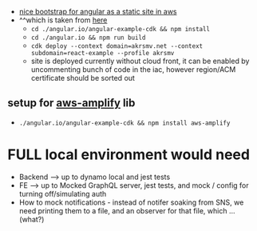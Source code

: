 - [nice bootstrap for angular as a static site in aws](https://github.com/harveyramer/deploy-angular-with-cdk)
- ^^which is taken from [here](https://github.com/aws-samples/aws-cdk-examples/tree/master/typescript/static-site)
    - `cd ./angular.io/angular-example-cdk && npm install`
    - `cd ./angular.io && npm run build`
    - `cdk deploy --context domain=akrsmv.net --context subdomain=react-example --profile akrsmv`
    - site is deployed currently without cloud front, it can be enabled by uncommenting bunch of code in the iac, however region/ACM certificate should be sorted out

## setup for [aws-amplify](https://docs.amplify.aws/start/q/integration/angular) lib
- `./angular.io/angular-example-cdk && npm install aws-amplify`




# FULL local environment would need 
- Backend --> up to dynamo local and jest tests
- FE --> up to Mocked GraphQL server, jest tests, and mock / config for turning off/simulating auth
- How to mock notifications - instead of notifer soaking from SNS, we need printing them to a file, and an observer for that file, which ... (what?)